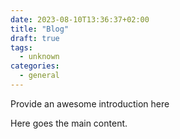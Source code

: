 ```yaml
---
date: 2023-08-10T13:36:37+02:00
title: "Blog"
draft: true
tags:
  - unknown
categories:
  - general
---
```


Provide an awesome introduction here
<!--more-->
Here goes the main content.